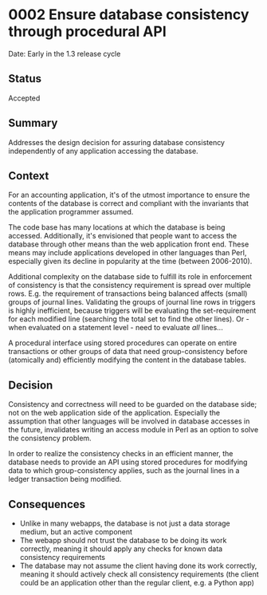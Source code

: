 # 0002 Ensure database consistency through procedural API

Date: Early in the 1.3 release cycle

## Status

Accepted

## Summary

Addresses the design decision for assuring database consistency
independently of any application accessing the database.

## Context

For an accounting application, it's of the utmost importance to ensure
the contents of the database is correct and compliant with the invariants
that the application programmer assumed.

The code base has many locations at which the database is being accessed.
Additionally, it's envisioned that people want to access the database
through other means than the web application front end.  These means may
include applications developed in other languages than Perl, especially
given its decline in popularity at the time (between 2006-2010).

Additional complexity on the database side to fulfill its role in
enforcement of consistency is that the consistency requirement is spread
over multiple rows. E.g. the requirement of transactions being balanced
affects (small) groups of journal lines. Validating the groups of journal
line rows in triggers is highly inefficient, because triggers will be
evaluating the set-requirement for each modified line (searching the total
set to find the other lines). Or - when evaluated on a statement level - need
to evaluate *all* lines...

A procedural interface using stored procedures can operate on entire
transactions or other groups of data that need group-consistency before
(atomically and) efficiently modifying the content in the database tables.

## Decision

Consistency and correctness will need to be guarded on the database side;
not on the web application side of the application.  Especially the
assumption that other languages will be involved in database accesses in
the future, invalidates writing an access module in Perl as an option to
solve the consistency problem.

In order to realize the consistency checks in an efficient manner, the
database needs to provide an API using stored procedures for modifying
data to which group-consistency applies, such as the journal lines in
a ledger transaction being modified.

## Consequences

- Unlike in many webapps, the database is not just a data storage medium,
  but an active component
- The webapp should not trust the database to be doing its work correctly,
  meaning it should apply any checks for known data consistency requirements
- The database may not assume the client having done its work correctly,
  meaning it should actively check all consistency requirements (the client
  could be an application other than the regular client, e.g. a Python app)
